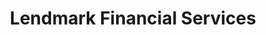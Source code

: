 ---
title: "Lendmark Financial Services"
url: /easton/lendmark-financial-services/
shop: pawnbroker
---